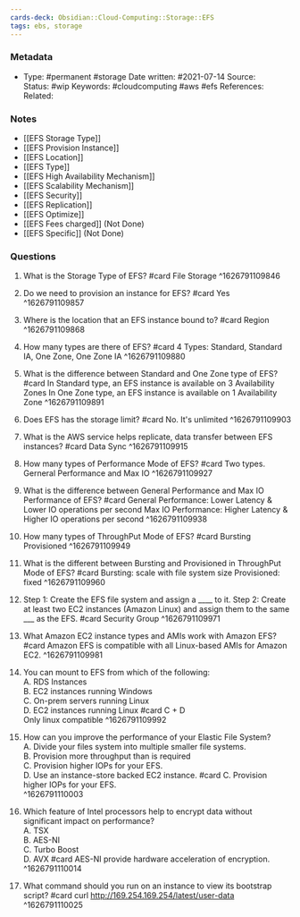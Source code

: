 ```yaml
---
cards-deck: Obsidian::Cloud-Computing::Storage::EFS
tags: ebs, storage
---
```

### Metadata

-  Type: #permanent #storage
    Date written: #2021-07-14
    Source:  
    Status: #wip
    Keywords:  #cloudcomputing #aws #efs
	References:
	Related:
	
### Notes
- [[EFS Storage Type]]
- [[EFS Provision Instance]]
- [[EFS Location]]
- [[EFS Type]]
- [[EFS High Availability Mechanism]]
- [[EFS Scalability Mechanism]]
- [[EFS Security]]
- [[EFS Replication]]
- [[EFS Optimize]]
- [[EFS Fees charged]] (Not Done)
- [[EFS Specific]] (Not Done)

### Questions

1. What is the Storage Type of EFS?
#card 
File Storage
^1626791109846

2. Do we need to provision an instance for EFS?
#card 
Yes
^1626791109857

3. Where is the location that an EFS instance bound to?
#card 
Region
^1626791109868

4. How many types are there of EFS?
#card 
4 Types: Standard, Standard IA, One Zone, One Zone IA
^1626791109880

5. What is the difference between Standard and One Zone type of EFS?
#card 
In Standard type, an EFS instance is available on 3 Availability Zones
In One Zone type, an EFS instance is available on 1 Availability Zone
^1626791109891

6. Does EFS has the storage limit?
#card 
No. It's unlimited 
^1626791109903

7. What is the AWS service helps replicate, data transfer between EFS instances?
#card 
Data Sync
^1626791109915

8. How many types of Performance Mode of EFS?
#card 
Two types. Gerneral Performance and Max IO
^1626791109927

9. What is the difference between General Performance and Max IO Performance of EFS?
#card 
General Performance: Lower Latency & Lower IO operations per second
Max IO Performance: Higher Latency & Higher IO operations per second
^1626791109938

10. How many types of ThroughPut Mode of EFS?
#card 
Bursting
Provisioned
^1626791109949

11. What is the different between Bursting and Provisioned in ThroughPut Mode of EFS?
#card 
Bursting: scale with file system size
Provisioned: fixed
^1626791109960

12.  Step 1: Create the EFS file system and assign a ____ to it. Step 2: Create at least two EC2 instances (Amazon Linux) and assign them to the same ___ as the EFS.
#card 
Security Group
^1626791109971

13. What Amazon EC2 instance types and AMIs work with Amazon EFS?
#card 
Amazon EFS is compatible with all Linux-based AMIs for Amazon EC2.
^1626791109981

14. You can mount to EFS from which of the following:  
A. RDS Instances  
B. EC2 instances running Windows  
C. On-prem servers running Linux  
D. EC2 instances running Linux
#card 
C + D  
Only linux compatible
^1626791109992

15. How can you improve the performance of your Elastic File System?  
A. Divide your files system into multiple smaller file systems.  
B. Provision more throughput than is required  
C. Provision higher IOPs for your EFS.  
D. Use an instance-store backed EC2 instance.
#card 
C. Provision higher IOPs for your EFS.  
^1626791110003

16. Which feature of Intel processors help to encrypt data without significant impact on performance?  
A. TSX  
B. AES-NI  
C. Turbo Boost  
D. AVX
#card 
AES-NI provide hardware acceleration of encryption.
^1626791110014

17. What command should you run on an instance to view its bootstrap script?
#card 
curl http://169.254.169.254/latest/user-data
^1626791110025

